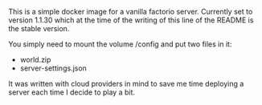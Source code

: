 This is a simple docker image for a vanilla factorio server. Currently set to version 1.1.30 which at the time of the writing of this line of the README is the stable version.

You simply need to mount the volume /config and put two files in it:
- world.zip
- server-settings.json

It was written with cloud providers in mind to save me time deploying a server each time I decide to play a bit.